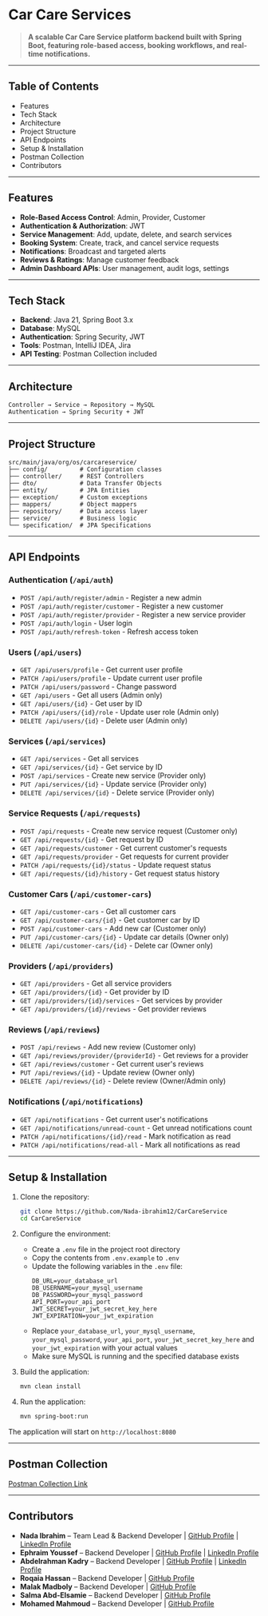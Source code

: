 # Car Care Services 

> **A scalable Car Care Service platform backend built with Spring Boot, featuring role-based access, booking workflows, and real-time notifications.**

---

## Table of Contents
- Features
- Tech Stack
- Architecture
- Project Structure
- API Endpoints
- Setup & Installation
- Postman Collection
- Contributors

---

## Features
- **Role-Based Access Control**: Admin, Provider, Customer
- **Authentication & Authorization**: JWT
- **Service Management**: Add, update, delete, and search services
- **Booking System**: Create, track, and cancel service requests
- **Notifications**: Broadcast and targeted alerts
- **Reviews & Ratings**: Manage customer feedback
- **Admin Dashboard APIs**: User management, audit logs, settings

---

## Tech Stack
- **Backend**: Java 21, Spring Boot 3.x
- **Database**: MySQL
- **Authentication**: Spring Security, JWT
- **Tools**: Postman, IntelliJ IDEA, Jira
- **API Testing**: Postman Collection included

---

## Architecture
```
Controller → Service → Repository → MySQL
Authentication → Spring Security + JWT
```

---

## Project Structure

```
src/main/java/org/os/carcareservice/
├── config/         # Configuration classes
├── controller/     # REST Controllers
├── dto/            # Data Transfer Objects
├── entity/         # JPA Entities
├── exception/      # Custom exceptions
├── mappers/        # Object mappers
├── repository/     # Data access layer
├── service/        # Business logic
└── specification/  # JPA Specifications

```

---


## API Endpoints

### Authentication (`/api/auth`)
- `POST /api/auth/register/admin` - Register a new admin
- `POST /api/auth/register/customer` - Register a new customer
- `POST /api/auth/register/provider` - Register a new service provider
- `POST /api/auth/login` - User login
- `POST /api/auth/refresh-token` - Refresh access token

### Users (`/api/users`)
- `GET /api/users/profile` - Get current user profile
- `PATCH /api/users/profile` - Update current user profile
- `PATCH /api/users/password` - Change password
- `GET /api/users` - Get all users (Admin only)
- `GET /api/users/{id}` - Get user by ID
- `PATCH /api/users/{id}/role` - Update user role (Admin only)
- `DELETE /api/users/{id}` - Delete user (Admin only)

### Services (`/api/services`)
- `GET /api/services` - Get all services
- `GET /api/services/{id}` - Get service by ID
- `POST /api/services` - Create new service (Provider only)
- `PUT /api/services/{id}` - Update service (Provider only)
- `DELETE /api/services/{id}` - Delete service (Provider only)

### Service Requests (`/api/requests`)
- `POST /api/requests` - Create new service request (Customer only)
- `GET /api/requests/{id}` - Get request by ID
- `GET /api/requests/customer` - Get current customer's requests
- `GET /api/requests/provider` - Get requests for current provider
- `PATCH /api/requests/{id}/status` - Update request status
- `GET /api/requests/{id}/history` - Get request status history

### Customer Cars (`/api/customer-cars`)
- `GET /api/customer-cars` - Get all customer cars
- `GET /api/customer-cars/{id}` - Get customer car by ID
- `POST /api/customer-cars` - Add new car (Customer only)
- `PUT /api/customer-cars/{id}` - Update car details (Owner only)
- `DELETE /api/customer-cars/{id}` - Delete car (Owner only)

### Providers (`/api/providers`)
- `GET /api/providers` - Get all service providers
- `GET /api/providers/{id}` - Get provider by ID
- `GET /api/providers/{id}/services` - Get services by provider
- `GET /api/providers/{id}/reviews` - Get provider reviews

### Reviews (`/api/reviews`)
- `POST /api/reviews` - Add new review (Customer only)
- `GET /api/reviews/provider/{providerId}` - Get reviews for a provider
- `GET /api/reviews/customer` - Get current user's reviews
- `PUT /api/reviews/{id}` - Update review (Owner only)
- `DELETE /api/reviews/{id}` - Delete review (Owner/Admin only)

### Notifications (`/api/notifications`)
- `GET /api/notifications` - Get current user's notifications
- `GET /api/notifications/unread-count` - Get unread notifications count
- `PATCH /api/notifications/{id}/read` - Mark notification as read
- `PATCH /api/notifications/read-all` - Mark all notifications as read

---

## Setup & Installation
1. Clone the repository:
   ```bash
   git clone https://github.com/Nada-ibrahim12/CarCareService
   cd CarCareService
   ```

2. Configure the environment:
   - Create a `.env` file in the project root directory
   - Copy the contents from `.env.example` to `.env`
   - Update the following variables in the `.env` file:
     ```
     DB_URL=your_database_url
     DB_USERNAME=your_mysql_username
     DB_PASSWORD=your_mysql_password
     API_PORT=your_api_port
     JWT_SECRET=your_jwt_secret_key_here
     JWT_EXPIRATION=your_jwt_expiration
     ```
   - Replace `your_database_url`, `your_mysql_username`, `your_mysql_password`, `your_api_port`, `your_jwt_secret_key_here` and `your_jwt_expiration` with your actual values
   - Make sure MySQL is running and the specified database exists

3. Build the application:
   ```bash
   mvn clean install
   ```

4. Run the application:
   ```bash
   mvn spring-boot:run
   ```

The application will start on `http://localhost:8080`

---

## Postman Collection
[Postman Collection Link](https://drive.google.com/file/d/1kZak3x1GobIPMg9QW2Ffrz1-zgJxthIi/view)


---

## Contributors
- **Nada Ibrahim** – Team Lead & Backend Developer | 
  [GitHub Profile](https://github.com/Nada-ibrahim12) | 
  [LinkedIn Profile](https://www.linkedin.com/in/nada-ibrahim-70930725a)
- **Ephraim Youssef** – Backend Developer | 
  [GitHub Profile](https://github.com/EphraimYoussef) | 
  [LinkedIn Profile](https://www.linkedin.com/in/ephraimyoussef/)
- **Abdelrahman Kadry** – Backend Developer | 
  [GitHub Profile](https://github.com/Kadry-jr) | 
  [LinkedIn Profile](https://www.linkedin.com/in/abdel-rahman-kadry/)
- **Roqaia Hassan** – Backend Developer |
  [GitHub Profile](https://github.com/Roqaia2005)
- **Malak Madboly** – Backend Developer | 
  [GitHub Profile](https://github.com/MalakMadboly)
- **Salma Abd-Elsamie** – Backend Developer | 
  [GitHub Profile](https://github.com/salotch)
- **Mohamed Mahmoud** – Backend Developer | 
  [GitHub Profile](https://github.com/MohamedMahmoud01110)
